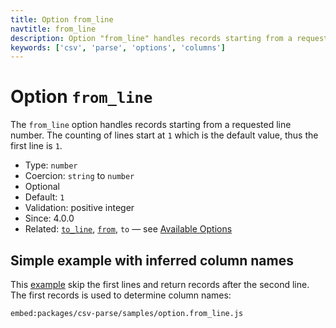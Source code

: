 ```yaml
---
title: Option from_line
navtitle: from_line
description: Option "from_line" handles records starting from a requested line number.
keywords: ['csv', 'parse', 'options', 'columns']
---
```


# Option `from_line`

The `from_line` option handles records starting from a requested line number. The counting of lines start at `1` which is the default value, thus the first line is `1`.

* Type: `number`
* Coercion: `string` to `number`
* Optional
* Default: `1`
* Validation: positive integer
* Since: 4.0.0
* Related: [`to_line`](/parse/options/to_line/), [`from`](/parse/options/from/), `to` &mdash; see [Available Options](/parse/options/#available-options)

## Simple example with inferred column names

This [example](https://github.com/adaltas/node-csv/blob/master/packages/csv-parse/samples/option.from_line.js) skip the first lines and return records after the second line. The first records is used to determine column names:

`embed:packages/csv-parse/samples/option.from_line.js`
